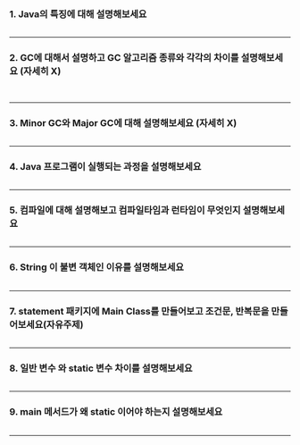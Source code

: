 ### 1. Java의 특징에 대해 설명해보세요
~~~ 객체 지향 프로그래밍 자동 메모리 관리 플랫폼 독립성
~~~
--- 

### 2. GC에 대해서 설명하고 GC 알고리즘 종류와 각각의 차이를 설명해보세요 (자세히 X)
~~~
 
~~~
--- 

### 3. Minor GC와 Major GC에 대해 설명해보세요 (자세히 X)
~~~

~~~
--- 

### 4. Java 프로그램이 실행되는 과정을 설명해보세요
~~~

~~~
---

### 5. 컴파일에 대해 설명해보고 컴파일타임과 런타임이 무엇인지 설명해보세요
~~~ 컴파일은 프로그래밍 언어로 작성된 소스 코드를 컴퓨터가 이해할 수 있는 기계어 코드로 변환하는 과정입니다. 컴파일 타임에서 구문 분석을 해서 문법이 올바른지 확인하고 타입 체크를 통해 변수와 함수의 타입이 올바르게 사용되었는지 확인하고 코드 최적화를 통해 코드의 실행 성능을 향상시키고 최종적으로 기계어 코드나 바이트 코드를 생성합니다. 런타임에서는 코드를 실행하고 메모리를 할당하고 입출력 처리를 하고 예외 처리를 합니.

~~~
---

### 6. String 이 불변 객체인 이유를 설명해보세요
~~~ String이 불변 객체인 이유는 보안,스레드 안전성,해시코드 캐싱,리터럴 풀,캡슐화,설계의 단순화가 있습니다.

~~~
---

### 7. statement 패키지에 Main Class를 만들어보고 조건문, 반복문을 만들어보세요(자유주제)
~~~

~~~
---


### 8. 일반 변수 와 static 변수 차이를 설명해보세요 
~~~

~~~
---

### 9. main 메서드가 왜 static 이어야 하는지 설명해보세요
~~~

~~~
---
